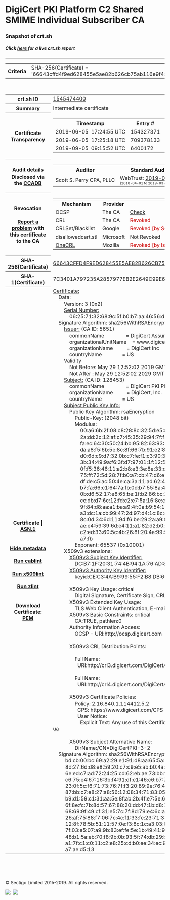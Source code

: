 # DigiCert PKI Platform C2 Shared SMIME Individual Subscriber CA
### Snapshot of crt.sh
##### Click [here](https://crt.sh/?q=66643CFFD4F9ED628455E5AE82B626CB75AB116E9F429900DE05C50CAAAB9AD7) for a live crt.sh report

---
<!DOCTYPE HTML PUBLIC "-//W3C//DTD HTML 4.0 Transitional//EN">
<HTML>

<BODY>

<TABLE>
  <TR>
    <TH class="outer">Criteria</TH>
    <TD class="outer">SHA-256(Certificate) = '66643cffd4f9ed628455e5ae82b626cb75ab116e9f429900de05c50caaab9ad7'</TD>
  </TR>
</TABLE>
<BR>
<TABLE>
  <TR>
    <TH class="outer">crt.sh ID</TH>
    <TD class="outer"><A href="?id=1545474400">1545474400</A></TD>
  </TR>
  <TR>
    <TH class="outer">Summary</TH>
    <TD class="outer">Intermediate certificate</TD>
  </TR>
  <TR>
    <TH class="outer">Certificate<BR>Transparency</TH>
    <TD class="outer">
<TABLE class="options" style="margin-left:0px">
  <TR>
    <TH>Timestamp</TH>
    <TH>Entry #</TH>
    <TH>Log Operator</TH>
    <TH>Log URL</TH>
  </TR>
  <TR>
    <TD>2019-06-05&nbsp; <FONT class="small">17:24:55 UTC</FONT></TD>
    <TD>154327371</TD>
    <TD>Sectigo</TD>
    <TD>https://sabre.ct.comodo.com</TD>
  </TR>
  <TR>
    <TD>2019-06-05&nbsp; <FONT class="small">17:25:18 UTC</FONT></TD>
    <TD>709378133</TD>
    <TD>Google</TD>
    <TD>https://ct.googleapis.com/rocketeer</TD>
  </TR>
  <TR>
    <TD>2019-09-05&nbsp; <FONT class="small">09:15:52 UTC</FONT></TD>
    <TD>6400172</TD>
    <TD>Sectigo</TD>
    <TD>https://dodo.ct.comodo.com</TD>
  </TR>
</TABLE>
    </TD>
  </TR>
  <TR>
    <TH class="outer">Audit details<BR>
      <DIV class="small" style="padding-top:3px">Disclosed via the
        <A href="//ccadb-public.secure.force.com/mozilla/PublicAllIntermediateCerts" target="_blank">CCADB</A></DIV>
    </TH>
    <TD class="outer">
<TABLE class="options" style="margin-left:0px">
  <TR>
    <TH>Auditor</TH>
    <TH>Standard Audit</TH>
    <TH>BR Audit</TH>
    <TH>EV SSL Audit</TH>
    <TH>Documents</TH>
    <TH>CCADB</TH>
    <TH>Root Owner / Certificate</TH>
  </TR>
  <TR>
    <TD style="vertical-align:middle">Scott S. Perry CPA, PLLC</TD>
    <TD>WebTrust:
      <A href="https://www.cpacanada.ca/generichandlers/CPACHandler.ashx?attachmentid=230845" target="_blank">2019-06-25</A>
      <BR><FONT style="font-size:8pt">(2018-04-01 to 2019-03-31)</FONT></TD>
    <TD>WebTrust:
      <A href="https://www.cpacanada.ca/generichandlers/CPACHandler.ashx?attachmentid=230846" target="_blank">2019-06-25</A>
      <BR><FONT style="font-size:8pt">(2018-04-01 to 2019-03-31)</FONT></TD>
    <TD>WebTrust:
      <A href="https://www.cpacanada.ca/generichandlers/CPACHandler.ashx?attachmentid=230847" target="_blank">2019-06-25</A>
      <BR><FONT style="font-size:8pt">(2018-04-01 to 2019-03-31)</FONT></TD>
    <TD>
      <A href="https://content.digicert.com/wp-content/uploads/2019/04/DigiCert_CP_v418.pdf" target="blank">CP</A>
      <A href="https://content.digicert.com/wp-content/uploads/2019/04/DigiCert_CPS_v418.pdf" target="blank">CPS</A>
    </TD>
    <TD><A href="//ccadb.force.com/0011J00001OcvqkQAB" target="_blank">0011J00001OcvqkQAB</A></TD>
    <TD><A href="/?id=8559057">DigiCert</A></TD>
  </TR>
</TABLE>
    </TD>
  </TR>
  <TR>
    <TH class="outer">Revocation<BR><BR>
      <DIV class="small" style="padding-top:3px"><A href="?id=1545474400&opt=problemreporting">Report a problem</A> with<BR>this certificate to the CA</DIV></TH>
    <TD class="outer">
      <TABLE class="options" style="margin-left:0px">
        <TR>
          <TH>Mechanism</TH>
          <TH>Provider</TH>
          <TH>Status</TH>
          <TH>Revocation Date</TH>
          <TH>Last Observed in CRL</TH>
          <TH>Last Checked <SPAN style="color:#CC0000;vertical-align:middle;font-size:70%;font-weight:normal">(Error)</SPAN></TH>
        </TR>
        <TR>
          <TD>OCSP</TD>
          <TD>The CA</TD>
          <TD><A href="?id=1545474400&opt=ocsp">Check</A></TD>
          <TD><SPAN style="color:#888888">?</SPAN></TD>
          <TD><SPAN style="color:#888888">n/a</SPAN></TD>
          <TD><SPAN style="color:#888888">?</SPAN></TD>
        </TR>
        <TR>
          <TD>CRL</TD>
          <TD>The CA</TD>
          <TD><SPAN style="color:#CC0000">Revoked</SPAN></TD><TD>2019-06-14&nbsp; <FONT class="small">14:59:44 UTC</FONT></TD><TD>2019-12-03&nbsp; <FONT class="small">00:41:27 UTC</FONT></TD><TD>2019-12-04&nbsp; <FONT class="small">16:44:22 UTC</FONT></TD>
        </TR>
        <TR>
          <TD>CRLSet/Blacklist</TD>
          <TD>Google</TD>
          <TD><SPAN style="color:#CC0000">Revoked [by Serial Number]</SPAN></TD>
          <TD><SPAN style="color:#888888">n/a</SPAN></TD>
          <TD><SPAN style="color:#888888">n/a</SPAN></TD>
          <TD><SPAN style="color:#888888">n/a</SPAN></TD>
        </TR>
        <TR>
          <TD>disallowedcert.stl</TD>
          <TD>Microsoft</TD>
          <TD>Not Revoked</TD>
          <TD><SPAN style="color:#888888">n/a</SPAN></TD>
          <TD><SPAN style="color:#888888">n/a</SPAN></TD>
          <TD><SPAN style="color:#888888">n/a</SPAN></TD>
        </TR>
        <TR>
          <TD><A href="/mozilla-onecrl" target="_blank">OneCRL</A></TD>
          <TD>Mozilla</TD>
          <TD><SPAN style="color:#CC0000">Revoked [by Issuer Name, Serial Number]</SPAN></TD><TD><SPAN style="color:#888888">Unknown</SPAN></TD>
          <TD><SPAN style="color:#888888">n/a</SPAN></TD>
          <TD><SPAN style="color:#888888">n/a</SPAN></TD>
        </TR>
      </TABLE>
    </TD>
  </TR>
  <TR>
    <TH class="outer">SHA-256(Certificate)</TH>
    <TD class="outer"><A href="//censys.io/certificates/66643cffd4f9ed628455e5ae82b626cb75ab116e9f429900de05c50caaab9ad7">66643CFFD4F9ED628455E5AE82B626CB75AB116E9F429900DE05C50CAAAB9AD7</A></TD>
  </TR>
  <TR>
    <TH class="outer">SHA-1(Certificate)</TH>
    <TD class="outer">7C3401A797235A2857977EB2E2649C99E6D79C31</TD>
  </TR>
  <TR>
    <TH class="outer">Certificate | <A href="?asn1=1545474400">ASN.1</A>
      <SPAN class="small"><BR>
      <BR><BR><A href="?id=1545474400&opt=nometadata">Hide metadata</A>
      <BR><BR><A href="?id=1545474400&opt=cablint">Run cablint</A>
      <BR><BR><A href="?id=1545474400&opt=x509lint">Run x509lint</A>
      <BR><BR><A href="?id=1545474400&opt=zlint">Run zlint</A>
      <BR><BR><BR>Download Certificate: <A href="?d=1545474400">PEM</A>
      </SPAN>
    </TH>
    <TD class="text"><A href="?d=1545474400">Certificate:</A><BR>&nbsp;&nbsp;&nbsp;&nbsp;Data:<BR>&nbsp;&nbsp;&nbsp;&nbsp;&nbsp;&nbsp;&nbsp;&nbsp;Version:&nbsp;3&nbsp;(0x2)<BR>&nbsp;&nbsp;&nbsp;&nbsp;&nbsp;&nbsp;&nbsp;&nbsp;<A href="?serial=06257132689c5fb0b7aa4656deb08db9">Serial&nbsp;Number:</A><BR>&nbsp;&nbsp;&nbsp;&nbsp;&nbsp;&nbsp;&nbsp;&nbsp;&nbsp;&nbsp;&nbsp;&nbsp;06:25:71:32:68:9c:5f:b0:b7:aa:46:56:de:b0:8d:b9<BR>&nbsp;&nbsp;&nbsp;&nbsp;Signature&nbsp;Algorithm:&nbsp;sha256WithRSAEncryption<BR>&nbsp;&nbsp;&nbsp;&nbsp;&nbsp;&nbsp;&nbsp;&nbsp;<A href="?caid=5651">Issuer:</A> <SPAN class="small">(CA ID: 5651)</SPAN><BR>&nbsp;&nbsp;&nbsp;&nbsp;&nbsp;&nbsp;&nbsp;&nbsp;&nbsp;&nbsp;&nbsp;&nbsp;commonName&nbsp;&nbsp;&nbsp;&nbsp;&nbsp;&nbsp;&nbsp;&nbsp;&nbsp;&nbsp;&nbsp;&nbsp;&nbsp;&nbsp;&nbsp;&nbsp;=&nbsp;DigiCert&nbsp;Assured&nbsp;ID&nbsp;Root&nbsp;G2<BR>&nbsp;&nbsp;&nbsp;&nbsp;&nbsp;&nbsp;&nbsp;&nbsp;&nbsp;&nbsp;&nbsp;&nbsp;organizationalUnitName&nbsp;&nbsp;&nbsp;&nbsp;=&nbsp;www.digicert.com<BR>&nbsp;&nbsp;&nbsp;&nbsp;&nbsp;&nbsp;&nbsp;&nbsp;&nbsp;&nbsp;&nbsp;&nbsp;organizationName&nbsp;&nbsp;&nbsp;&nbsp;&nbsp;&nbsp;&nbsp;&nbsp;&nbsp;&nbsp;=&nbsp;DigiCert&nbsp;Inc<BR>&nbsp;&nbsp;&nbsp;&nbsp;&nbsp;&nbsp;&nbsp;&nbsp;&nbsp;&nbsp;&nbsp;&nbsp;countryName&nbsp;&nbsp;&nbsp;&nbsp;&nbsp;&nbsp;&nbsp;&nbsp;&nbsp;&nbsp;&nbsp;&nbsp;&nbsp;&nbsp;&nbsp;=&nbsp;US<BR>&nbsp;&nbsp;&nbsp;&nbsp;&nbsp;&nbsp;&nbsp;&nbsp;Validity<BR>&nbsp;&nbsp;&nbsp;&nbsp;&nbsp;&nbsp;&nbsp;&nbsp;&nbsp;&nbsp;&nbsp;&nbsp;Not&nbsp;Before:&nbsp;May&nbsp;29&nbsp;12:52:02&nbsp;2019&nbsp;GMT<BR>&nbsp;&nbsp;&nbsp;&nbsp;&nbsp;&nbsp;&nbsp;&nbsp;&nbsp;&nbsp;&nbsp;&nbsp;Not&nbsp;After&nbsp;:&nbsp;May&nbsp;29&nbsp;12:52:02&nbsp;2029&nbsp;GMT<BR>&nbsp;&nbsp;&nbsp;&nbsp;&nbsp;&nbsp;&nbsp;&nbsp;<A href="?caid=128453">Subject:</A> <SPAN class="small">(CA ID: 128453)</SPAN><BR>&nbsp;&nbsp;&nbsp;&nbsp;&nbsp;&nbsp;&nbsp;&nbsp;&nbsp;&nbsp;&nbsp;&nbsp;commonName&nbsp;&nbsp;&nbsp;&nbsp;&nbsp;&nbsp;&nbsp;&nbsp;&nbsp;&nbsp;&nbsp;&nbsp;&nbsp;&nbsp;&nbsp;&nbsp;=&nbsp;DigiCert&nbsp;PKI&nbsp;Platform&nbsp;C2&nbsp;Shared&nbsp;SMIME&nbsp;Individual&nbsp;Subscriber&nbsp;CA<BR>&nbsp;&nbsp;&nbsp;&nbsp;&nbsp;&nbsp;&nbsp;&nbsp;&nbsp;&nbsp;&nbsp;&nbsp;organizationName&nbsp;&nbsp;&nbsp;&nbsp;&nbsp;&nbsp;&nbsp;&nbsp;&nbsp;&nbsp;=&nbsp;DigiCert,&nbsp;Inc.<BR>&nbsp;&nbsp;&nbsp;&nbsp;&nbsp;&nbsp;&nbsp;&nbsp;&nbsp;&nbsp;&nbsp;&nbsp;countryName&nbsp;&nbsp;&nbsp;&nbsp;&nbsp;&nbsp;&nbsp;&nbsp;&nbsp;&nbsp;&nbsp;&nbsp;&nbsp;&nbsp;&nbsp;=&nbsp;US<BR>&nbsp;&nbsp;&nbsp;&nbsp;&nbsp;&nbsp;&nbsp;&nbsp;<A href="?spkisha256=c423ddfb8c0e720ed11c2885b7c427749423d254c6a59373660ab2318d32105c">Subject&nbsp;Public&nbsp;Key&nbsp;Info:</A><BR>&nbsp;&nbsp;&nbsp;&nbsp;&nbsp;&nbsp;&nbsp;&nbsp;&nbsp;&nbsp;&nbsp;&nbsp;Public&nbsp;Key&nbsp;Algorithm:&nbsp;rsaEncryption<BR>&nbsp;&nbsp;&nbsp;&nbsp;&nbsp;&nbsp;&nbsp;&nbsp;&nbsp;&nbsp;&nbsp;&nbsp;&nbsp;&nbsp;&nbsp;&nbsp;Public-Key:&nbsp;(2048&nbsp;bit)<BR>&nbsp;&nbsp;&nbsp;&nbsp;&nbsp;&nbsp;&nbsp;&nbsp;&nbsp;&nbsp;&nbsp;&nbsp;&nbsp;&nbsp;&nbsp;&nbsp;Modulus:<BR>&nbsp;&nbsp;&nbsp;&nbsp;&nbsp;&nbsp;&nbsp;&nbsp;&nbsp;&nbsp;&nbsp;&nbsp;&nbsp;&nbsp;&nbsp;&nbsp;&nbsp;&nbsp;&nbsp;&nbsp;00:a6:6b:2f:08:c8:28:8c:32:5d:e5:80:ba:3a:05:<BR>&nbsp;&nbsp;&nbsp;&nbsp;&nbsp;&nbsp;&nbsp;&nbsp;&nbsp;&nbsp;&nbsp;&nbsp;&nbsp;&nbsp;&nbsp;&nbsp;&nbsp;&nbsp;&nbsp;&nbsp;2a:dd:2c:12:af:c7:45:35:29:94:7f:f0:fc:ef:4b:<BR>&nbsp;&nbsp;&nbsp;&nbsp;&nbsp;&nbsp;&nbsp;&nbsp;&nbsp;&nbsp;&nbsp;&nbsp;&nbsp;&nbsp;&nbsp;&nbsp;&nbsp;&nbsp;&nbsp;&nbsp;fa:ec:64:30:50:24:bb:95:82:63:93:68:1c:54:ac:<BR>&nbsp;&nbsp;&nbsp;&nbsp;&nbsp;&nbsp;&nbsp;&nbsp;&nbsp;&nbsp;&nbsp;&nbsp;&nbsp;&nbsp;&nbsp;&nbsp;&nbsp;&nbsp;&nbsp;&nbsp;da:a8:f5:6b:5e:8c:8f:66:7b:91:e2:85:b1:ca:13:<BR>&nbsp;&nbsp;&nbsp;&nbsp;&nbsp;&nbsp;&nbsp;&nbsp;&nbsp;&nbsp;&nbsp;&nbsp;&nbsp;&nbsp;&nbsp;&nbsp;&nbsp;&nbsp;&nbsp;&nbsp;d0:6d:c9:d7:32:0b:c7:fe:f1:c3:90:39:7d:e1:3a:<BR>&nbsp;&nbsp;&nbsp;&nbsp;&nbsp;&nbsp;&nbsp;&nbsp;&nbsp;&nbsp;&nbsp;&nbsp;&nbsp;&nbsp;&nbsp;&nbsp;&nbsp;&nbsp;&nbsp;&nbsp;3b:34:49:9a:f6:3f:d7:97:01:1f:12:59:fd:29:fd:<BR>&nbsp;&nbsp;&nbsp;&nbsp;&nbsp;&nbsp;&nbsp;&nbsp;&nbsp;&nbsp;&nbsp;&nbsp;&nbsp;&nbsp;&nbsp;&nbsp;&nbsp;&nbsp;&nbsp;&nbsp;0f:f5:36:46:11:a2:b8:e3:3e:8e:33:d1:1a:2f:12:<BR>&nbsp;&nbsp;&nbsp;&nbsp;&nbsp;&nbsp;&nbsp;&nbsp;&nbsp;&nbsp;&nbsp;&nbsp;&nbsp;&nbsp;&nbsp;&nbsp;&nbsp;&nbsp;&nbsp;&nbsp;75:ff:72:5d:28:7f:b0:a7:cb:47:d6:eb:9b:4c:06:<BR>&nbsp;&nbsp;&nbsp;&nbsp;&nbsp;&nbsp;&nbsp;&nbsp;&nbsp;&nbsp;&nbsp;&nbsp;&nbsp;&nbsp;&nbsp;&nbsp;&nbsp;&nbsp;&nbsp;&nbsp;df:de:c5:ac:50:4e:ca:3a:11:ad:62:44:5f:54:f1:<BR>&nbsp;&nbsp;&nbsp;&nbsp;&nbsp;&nbsp;&nbsp;&nbsp;&nbsp;&nbsp;&nbsp;&nbsp;&nbsp;&nbsp;&nbsp;&nbsp;&nbsp;&nbsp;&nbsp;&nbsp;b7:fa:66:c1:64:7a:fb:0d:b7:55:8a:49:8f:57:fd:<BR>&nbsp;&nbsp;&nbsp;&nbsp;&nbsp;&nbsp;&nbsp;&nbsp;&nbsp;&nbsp;&nbsp;&nbsp;&nbsp;&nbsp;&nbsp;&nbsp;&nbsp;&nbsp;&nbsp;&nbsp;0b:d6:52:17:e8:65:be:1f:b2:86:bc:25:46:64:24:<BR>&nbsp;&nbsp;&nbsp;&nbsp;&nbsp;&nbsp;&nbsp;&nbsp;&nbsp;&nbsp;&nbsp;&nbsp;&nbsp;&nbsp;&nbsp;&nbsp;&nbsp;&nbsp;&nbsp;&nbsp;cc:db:d7:6c:12:fd:c2:e7:5a:16:8e:e4:6e:dc:a9:<BR>&nbsp;&nbsp;&nbsp;&nbsp;&nbsp;&nbsp;&nbsp;&nbsp;&nbsp;&nbsp;&nbsp;&nbsp;&nbsp;&nbsp;&nbsp;&nbsp;&nbsp;&nbsp;&nbsp;&nbsp;9f:84:d8:aa:a1:ba:a9:4f:0a:b9:54:18:53:55:b9:<BR>&nbsp;&nbsp;&nbsp;&nbsp;&nbsp;&nbsp;&nbsp;&nbsp;&nbsp;&nbsp;&nbsp;&nbsp;&nbsp;&nbsp;&nbsp;&nbsp;&nbsp;&nbsp;&nbsp;&nbsp;a3:dc:1a:cb:99:47:2d:97:d4:1c:8c:80:0e:15:20:<BR>&nbsp;&nbsp;&nbsp;&nbsp;&nbsp;&nbsp;&nbsp;&nbsp;&nbsp;&nbsp;&nbsp;&nbsp;&nbsp;&nbsp;&nbsp;&nbsp;&nbsp;&nbsp;&nbsp;&nbsp;8c:0d:34:6d:11:94:f6:be:29:2a:a9:8b:13:ba:44:<BR>&nbsp;&nbsp;&nbsp;&nbsp;&nbsp;&nbsp;&nbsp;&nbsp;&nbsp;&nbsp;&nbsp;&nbsp;&nbsp;&nbsp;&nbsp;&nbsp;&nbsp;&nbsp;&nbsp;&nbsp;ae:e4:59:39:6d:e4:11:a1:82:d2:b0:ec:c9:ee:0d:<BR>&nbsp;&nbsp;&nbsp;&nbsp;&nbsp;&nbsp;&nbsp;&nbsp;&nbsp;&nbsp;&nbsp;&nbsp;&nbsp;&nbsp;&nbsp;&nbsp;&nbsp;&nbsp;&nbsp;&nbsp;c2:ed:33:60:5c:4b:26:8f:20:4a:99:9d:aa:67:e6:<BR>&nbsp;&nbsp;&nbsp;&nbsp;&nbsp;&nbsp;&nbsp;&nbsp;&nbsp;&nbsp;&nbsp;&nbsp;&nbsp;&nbsp;&nbsp;&nbsp;&nbsp;&nbsp;&nbsp;&nbsp;a7:fb<BR>&nbsp;&nbsp;&nbsp;&nbsp;&nbsp;&nbsp;&nbsp;&nbsp;&nbsp;&nbsp;&nbsp;&nbsp;&nbsp;&nbsp;&nbsp;&nbsp;Exponent:&nbsp;65537&nbsp;(0x10001)<BR>&nbsp;&nbsp;&nbsp;&nbsp;&nbsp;&nbsp;&nbsp;&nbsp;X509v3&nbsp;extensions:<BR>&nbsp;&nbsp;&nbsp;&nbsp;&nbsp;&nbsp;&nbsp;&nbsp;&nbsp;&nbsp;&nbsp;&nbsp;<A href="?ski=dcb71f2031744b941a76ad8382adf8c6a3f0445f">X509v3&nbsp;Subject&nbsp;Key&nbsp;Identifier:</A><BR>&nbsp;&nbsp;&nbsp;&nbsp;&nbsp;&nbsp;&nbsp;&nbsp;&nbsp;&nbsp;&nbsp;&nbsp;&nbsp;&nbsp;&nbsp;&nbsp;DC:B7:1F:20:31:74:4B:94:1A:76:AD:83:82:AD:F8:C6:A3:F0:44:5F<BR>&nbsp;&nbsp;&nbsp;&nbsp;&nbsp;&nbsp;&nbsp;&nbsp;&nbsp;&nbsp;&nbsp;&nbsp;<A href="?ski=cec34ab99955f2b8db60bfa97ebd56b59736a7d6">X509v3&nbsp;Authority&nbsp;Key&nbsp;Identifier:</A><BR>&nbsp;&nbsp;&nbsp;&nbsp;&nbsp;&nbsp;&nbsp;&nbsp;&nbsp;&nbsp;&nbsp;&nbsp;&nbsp;&nbsp;&nbsp;&nbsp;keyid:CE:C3:4A:B9:99:55:F2:B8:DB:60:BF:A9:7E:BD:56:B5:97:36:A7:D6<BR><BR>&nbsp;&nbsp;&nbsp;&nbsp;&nbsp;&nbsp;&nbsp;&nbsp;&nbsp;&nbsp;&nbsp;&nbsp;X509v3&nbsp;Key&nbsp;Usage:&nbsp;critical<BR>&nbsp;&nbsp;&nbsp;&nbsp;&nbsp;&nbsp;&nbsp;&nbsp;&nbsp;&nbsp;&nbsp;&nbsp;&nbsp;&nbsp;&nbsp;&nbsp;Digital&nbsp;Signature,&nbsp;Certificate&nbsp;Sign,&nbsp;CRL&nbsp;Sign<BR>&nbsp;&nbsp;&nbsp;&nbsp;&nbsp;&nbsp;&nbsp;&nbsp;&nbsp;&nbsp;&nbsp;&nbsp;X509v3&nbsp;Extended&nbsp;Key&nbsp;Usage:&nbsp;<BR>&nbsp;&nbsp;&nbsp;&nbsp;&nbsp;&nbsp;&nbsp;&nbsp;&nbsp;&nbsp;&nbsp;&nbsp;&nbsp;&nbsp;&nbsp;&nbsp;TLS&nbsp;Web&nbsp;Client&nbsp;Authentication,&nbsp;E-mail&nbsp;Protection,&nbsp;Microsoft&nbsp;Encrypted&nbsp;File&nbsp;System,&nbsp;Microsoft&nbsp;Smartcardlogin,&nbsp;1.3.6.1.4.1.311.10.3.12,&nbsp;1.2.840.113583.1.1.5<BR>&nbsp;&nbsp;&nbsp;&nbsp;&nbsp;&nbsp;&nbsp;&nbsp;&nbsp;&nbsp;&nbsp;&nbsp;X509v3&nbsp;Basic&nbsp;Constraints:&nbsp;critical<BR>&nbsp;&nbsp;&nbsp;&nbsp;&nbsp;&nbsp;&nbsp;&nbsp;&nbsp;&nbsp;&nbsp;&nbsp;&nbsp;&nbsp;&nbsp;&nbsp;CA:TRUE,&nbsp;pathlen:0<BR>&nbsp;&nbsp;&nbsp;&nbsp;&nbsp;&nbsp;&nbsp;&nbsp;&nbsp;&nbsp;&nbsp;&nbsp;Authority&nbsp;Information&nbsp;Access:&nbsp;<BR>&nbsp;&nbsp;&nbsp;&nbsp;&nbsp;&nbsp;&nbsp;&nbsp;&nbsp;&nbsp;&nbsp;&nbsp;&nbsp;&nbsp;&nbsp;&nbsp;OCSP&nbsp;-&nbsp;URI:http://ocsp.digicert.com<BR><BR>&nbsp;&nbsp;&nbsp;&nbsp;&nbsp;&nbsp;&nbsp;&nbsp;&nbsp;&nbsp;&nbsp;&nbsp;X509v3&nbsp;CRL&nbsp;Distribution&nbsp;Points:&nbsp;<BR><BR>&nbsp;&nbsp;&nbsp;&nbsp;&nbsp;&nbsp;&nbsp;&nbsp;&nbsp;&nbsp;&nbsp;&nbsp;&nbsp;&nbsp;&nbsp;&nbsp;Full&nbsp;Name:<BR>&nbsp;&nbsp;&nbsp;&nbsp;&nbsp;&nbsp;&nbsp;&nbsp;&nbsp;&nbsp;&nbsp;&nbsp;&nbsp;&nbsp;&nbsp;&nbsp;&nbsp;&nbsp;URI:http://crl3.digicert.com/DigiCertAssuredIDRootG2.crl<BR><BR>&nbsp;&nbsp;&nbsp;&nbsp;&nbsp;&nbsp;&nbsp;&nbsp;&nbsp;&nbsp;&nbsp;&nbsp;&nbsp;&nbsp;&nbsp;&nbsp;Full&nbsp;Name:<BR>&nbsp;&nbsp;&nbsp;&nbsp;&nbsp;&nbsp;&nbsp;&nbsp;&nbsp;&nbsp;&nbsp;&nbsp;&nbsp;&nbsp;&nbsp;&nbsp;&nbsp;&nbsp;URI:http://crl4.digicert.com/DigiCertAssuredIDRootG2.crl<BR><BR>&nbsp;&nbsp;&nbsp;&nbsp;&nbsp;&nbsp;&nbsp;&nbsp;&nbsp;&nbsp;&nbsp;&nbsp;X509v3&nbsp;Certificate&nbsp;Policies:&nbsp;<BR>&nbsp;&nbsp;&nbsp;&nbsp;&nbsp;&nbsp;&nbsp;&nbsp;&nbsp;&nbsp;&nbsp;&nbsp;&nbsp;&nbsp;&nbsp;&nbsp;Policy:&nbsp;2.16.840.1.114412.5.2<BR>&nbsp;&nbsp;&nbsp;&nbsp;&nbsp;&nbsp;&nbsp;&nbsp;&nbsp;&nbsp;&nbsp;&nbsp;&nbsp;&nbsp;&nbsp;&nbsp;&nbsp;&nbsp;CPS:&nbsp;https://www.digicert.com/CPS<BR>&nbsp;&nbsp;&nbsp;&nbsp;&nbsp;&nbsp;&nbsp;&nbsp;&nbsp;&nbsp;&nbsp;&nbsp;&nbsp;&nbsp;&nbsp;&nbsp;&nbsp;&nbsp;User&nbsp;Notice:<BR>&nbsp;&nbsp;&nbsp;&nbsp;&nbsp;&nbsp;&nbsp;&nbsp;&nbsp;&nbsp;&nbsp;&nbsp;&nbsp;&nbsp;&nbsp;&nbsp;&nbsp;&nbsp;&nbsp;&nbsp;Explicit&nbsp;Text:&nbsp;Any&nbsp;use&nbsp;of&nbsp;this&nbsp;Certificate&nbsp;constitutes&nbsp;acceptance&nbsp;of&nbsp;the&nbsp;DigiCert&nbsp;CP/CPS&nbsp;and&nbsp;Relying&nbsp;Party&nbsp;Agreement&nbsp;which&nbsp;limit&nbsp;liability&nbsp;and&nbsp;are&nbsp;incoporated&nbsp;herein&nbsp;by&nbsp;reference.&nbsp;https://www.digicert.com/rpa-ua<BR><BR>&nbsp;&nbsp;&nbsp;&nbsp;&nbsp;&nbsp;&nbsp;&nbsp;&nbsp;&nbsp;&nbsp;&nbsp;X509v3&nbsp;Subject&nbsp;Alternative&nbsp;Name:&nbsp;<BR>&nbsp;&nbsp;&nbsp;&nbsp;&nbsp;&nbsp;&nbsp;&nbsp;&nbsp;&nbsp;&nbsp;&nbsp;&nbsp;&nbsp;&nbsp;&nbsp;DirName:/CN=DigiCertPKI-3-2<BR>&nbsp;&nbsp;&nbsp;&nbsp;Signature&nbsp;Algorithm:&nbsp;sha256WithRSAEncryption<BR>&nbsp;&nbsp;&nbsp;&nbsp;&nbsp;&nbsp;&nbsp;&nbsp;&nbsp;bd:cb:00:bc:69:a2:29:e1:91:d8:aa:65:5a:bb:d9:b4:92:22:<BR>&nbsp;&nbsp;&nbsp;&nbsp;&nbsp;&nbsp;&nbsp;&nbsp;&nbsp;8d:27:6d:d8:e8:59:20:c7:c9:e5:ab:b0:4a:16:aa:79:a6:37:<BR>&nbsp;&nbsp;&nbsp;&nbsp;&nbsp;&nbsp;&nbsp;&nbsp;&nbsp;6e:ed:c7:ad:72:24:25:cd:62:eb:ae:73:bb:fb:3a:4a:c8:0f:<BR>&nbsp;&nbsp;&nbsp;&nbsp;&nbsp;&nbsp;&nbsp;&nbsp;&nbsp;c6:75:e4:67:16:3b:f4:91:df:e1:46:c6:b7:75:89:11:4f:6f:<BR>&nbsp;&nbsp;&nbsp;&nbsp;&nbsp;&nbsp;&nbsp;&nbsp;&nbsp;23:0f:5c:f6:71:73:76:7f:f3:20:89:9e:76:40:1c:58:3c:1a:<BR>&nbsp;&nbsp;&nbsp;&nbsp;&nbsp;&nbsp;&nbsp;&nbsp;&nbsp;87:bb:c7:e8:27:a8:56:12:08:34:71:83:05:ad:53:86:58:7b:<BR>&nbsp;&nbsp;&nbsp;&nbsp;&nbsp;&nbsp;&nbsp;&nbsp;&nbsp;b9:d1:59:c1:31:aa:5e:8f:ab:2b:4f:e7:5e:61:ca:35:0c:96:<BR>&nbsp;&nbsp;&nbsp;&nbsp;&nbsp;&nbsp;&nbsp;&nbsp;&nbsp;6f:8e:fc:7b:8d:57:67:88:20:dd:47:1b:d8:1a:a7:61:0d:9f:<BR>&nbsp;&nbsp;&nbsp;&nbsp;&nbsp;&nbsp;&nbsp;&nbsp;&nbsp;68:69:9f:49:cf:31:e5:7c:7f:8d:79:e4:6c:ab:3d:3c:b6:9b:<BR>&nbsp;&nbsp;&nbsp;&nbsp;&nbsp;&nbsp;&nbsp;&nbsp;&nbsp;26:af:75:88:f7:06:7c:4c:f1:33:fe:23:71:31:57:e0:f3:cc:<BR>&nbsp;&nbsp;&nbsp;&nbsp;&nbsp;&nbsp;&nbsp;&nbsp;&nbsp;12:8f:78:5b:51:11:57:0e:f3:8c:1c:a3:03:67:72:30:de:2f:<BR>&nbsp;&nbsp;&nbsp;&nbsp;&nbsp;&nbsp;&nbsp;&nbsp;&nbsp;7f:03:e5:07:a9:9b:83:ef:fe:5e:1b:49:41:9b:be:62:73:fd:<BR>&nbsp;&nbsp;&nbsp;&nbsp;&nbsp;&nbsp;&nbsp;&nbsp;&nbsp;48:b1:5a:eb:70:f8:9b:0b:93:5f:74:db:29:b7:f7:a0:18:6c:<BR>&nbsp;&nbsp;&nbsp;&nbsp;&nbsp;&nbsp;&nbsp;&nbsp;&nbsp;a1:7f:c1:c0:11:c2:e8:25:cd:b0:ee:34:ec:9f:dc:fb:b9:c4:<BR>&nbsp;&nbsp;&nbsp;&nbsp;&nbsp;&nbsp;&nbsp;&nbsp;&nbsp;a7:ae:d5:13<BR>    </TD>
  </TR>
</TABLE>

  <BR><BR><BR>

  <P class="copyright">&copy; Sectigo Limited 2015-2019. All rights reserved.</P>
  <DIV>
    <A href="https://sectigo.com/"><IMG src="/sectigo_s.png"></A>
    &nbsp;<A href="https://github.com/crtsh"><IMG src="/GitHub-Mark-32px.png"></A>
  </DIV>
</BODY>
</HTML>

